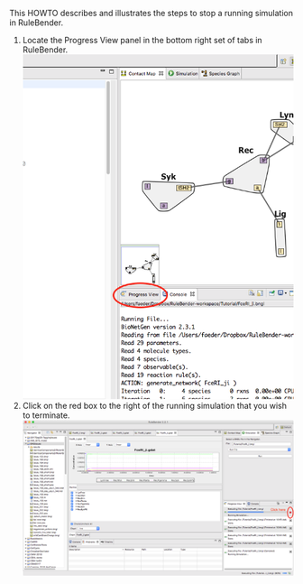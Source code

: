 This HOWTO describes and illustrates the steps to stop a running simulation in RuleBender.

1. Locate the Progress View panel in the bottom right set of tabs in RuleBender.
![image1](ProgressViewLocation.png)
2. Click on the red box to the right of the running simulation that you wish to terminate.
![image1](ProgressViewStopping.png)
